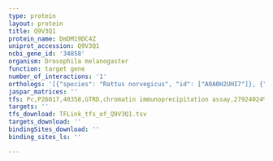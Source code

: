```yaml
---
type: protein
layout: protein
title: Q9V3Q1
protein_name: DmDM19DC4Z
uniprot_accession: Q9V3Q1
ncbi_gene_id: '34858'
organism: Drosophila melanogaster
function: target gene
number_of_interactions: '1'
orthologs: '[{"species": "Rattus norvegicus", "id": ["A0A0H2UHI7"]}, {"species": "Caenorhabditis elegans", "id": ["<a href=\"/protein/p54815\">P54815</a>"]}, {"species": "Saccharomyces cerevisiae", "id": ["<a href=\"/protein/p28737\">P28737</a>"]}]'
jaspar_matrices: ''
tfs: Pc,P26017,40358,GTRD,chromatin immunoprecipitation assay,27924024%5Buid%5D,No
targets: ''
tfs_download: TFLink_tfs_of_Q9V3Q1.tsv
targets_download: ''
bindingSites_download: ''
binding_sites_ls: ''

---
```

